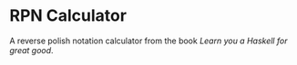 # RPN Calculator

A reverse polish notation calculator from the book _Learn you a Haskell for great good_.
